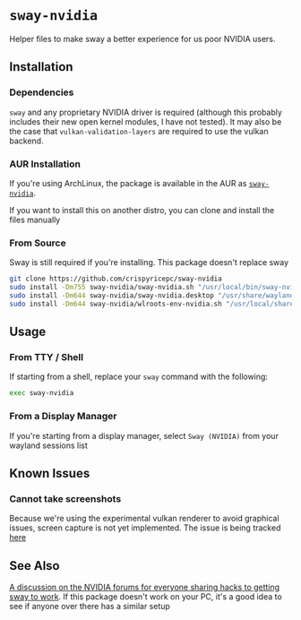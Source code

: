 # `sway-nvidia`

Helper files to make sway a better experience for us poor NVIDIA users.

## Installation

### Dependencies

`sway` and any proprietary NVIDIA driver is required (although this probably includes their new open kernel modules, I have not tested). It may also be the case that `vulkan-validation-layers` are required to use the vulkan backend.

### AUR Installation

If you're using ArchLinux, the package is available in the AUR as [`sway-nvidia`](https://aur.archlinux.org/packages/sway-nvidia).

If you want to install this on another distro, you can clone and install the files manually

### From Source

Sway is still required if you're installing. This package doesn't replace sway

```sh
git clone https://github.com/crispyricepc/sway-nvidia
sudo install -Dm755 sway-nvidia/sway-nvidia.sh "/usr/local/bin/sway-nvidia"
sudo install -Dm644 sway-nvidia/sway-nvidia.desktop "/usr/share/wayland-sessions/sway-nvidia.desktop"
sudo install -Dm644 sway-nvidia/wlroots-env-nvidia.sh "/usr/local/share/wlroots-nvidia/wlroots-env-nvidia.sh"
```

## Usage

### From TTY / Shell

If starting from a shell, replace your `sway` command with the following:

```sh
exec sway-nvidia
```
### From a Display Manager

If you're starting from a display manager, select `Sway (NVIDIA)` from your wayland sessions list

## Known Issues

### Cannot take screenshots

Because we're using the experimental vulkan renderer to avoid graphical issues, screen capture is not yet implemented. The issue is being tracked [here](https://gitlab.freedesktop.org/wlroots/wlroots/-/issues/3290)

## See Also

[A discussion on the NVIDIA forums for everyone sharing hacks to getting sway to work](https://forums.developer.nvidia.com/t/nvidia-495-on-sway-tutorial-questions-arch-based-distros/192212). If this package doesn't work on your PC, it's a good idea to see if anyone over there has a similar setup
